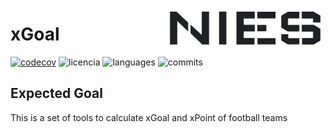 <a href="http://nies.soccer/"><img src="https://github.com/nepito/world_cup_semis/blob/develop/img/logo.jpeg" align="right" width="256" /></a>

# xGoal
[![codecov](https://codecov.io/github/niesfutbol/pressure_index/graph/badge.svg?token=SPGA1DM17D)](https://codecov.io/github/niesfutbol/pressure_index)
![licencia](https://img.shields.io/github/license/niesfutbol/football_tools)
![languages](https://img.shields.io/github/languages/top/niesfutbol/football_tools)
![commits](https://img.shields.io/github/commit-activity/y/niesfutbol/football_tools)

## Expected Goal
This is a set of tools to calculate xGoal and xPoint of football teams

